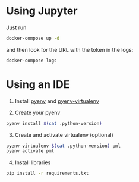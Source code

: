 # Using Jupyter

Just run

```bash
docker-compose up -d
```

and then look for the URL with the token in the logs:

```bash
docker-compose logs
```

# Using an IDE

1. Install [pyenv](https://github.com/pyenv/pyenv) and [pyenv-virtualenv](https://github.com/pyenv/pyenv-virtualenv)

2. Create your pyenv
```bash
pyenv install $(cat .python-version)
```

3. Create and activate virtualenv (optional)
```bash
pyenv virtualenv $(cat .python-version) pml
pyenv activate pml
```

4. Install libraries
```bash
pip install -r requirements.txt
```